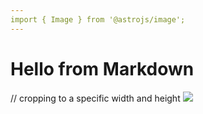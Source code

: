 ```yaml
---
import { Image } from '@astrojs/image';
---
```


# Hello from Markdown

// cropping to a specific width and height
<Image src="http://via.placeholder.com/150x150" width={544} height={184} />
